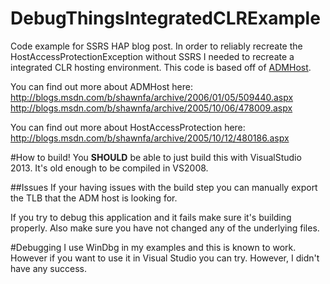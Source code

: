 DebugThingsIntegratedCLRExample
===============================

Code example for SSRS HAP blog post. In order to reliably recreate the HostAccessProtectionException without SSRS I needed to recreate a integrated CLR hosting environment. This code is based off of [ADMHost](http://www.microsoft.com/en-us/download/details.aspx?id=7325).

You can find out more about ADMHost here:
http://blogs.msdn.com/b/shawnfa/archive/2006/01/05/509440.aspx
http://blogs.msdn.com/b/shawnfa/archive/2005/10/06/478009.aspx

You can find out more about HostAccessProtection here:
http://blogs.msdn.com/b/shawnfa/archive/2005/10/12/480186.aspx

#How to build!
You **SHOULD** be able to just build this with VisualStudio 2013. It's old enough to be compiled in VS2008. 

##Issues
If your having issues with the build step you can manually export the TLB that the ADM host is looking for.

If you try to debug this application and it fails make sure it's building properly. Also make sure you have not changed any of the underlying files.

#Debugging
I use WinDbg in my examples and this is known to work. However if you want to use it in Visual Studio you can try. However, I didn't have any success.
